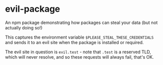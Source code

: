 # evil-package

An npm package demonstrating how packages can steal your data (but not actually doing so!)

This captures the environment variable `$PLEASE_STEAL_THESE_CREDENTIALS` and sends it to an evil site when the package is installed or required.

The evil site in question is `evil.test` - note that `.test` is a reserved TLD, which will never resolve, and so these requests will always fail, that's OK.
